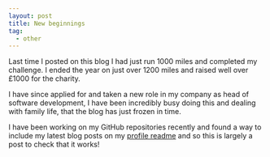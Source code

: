 ```yaml
---
layout: post
title: New beginnings
tag:
  - other
---
```


Last time I posted on this blog I had just run 1000 miles and completed my challenge. I ended the year on just over 1200 miles and raised well over £1000 for the charity.

I have since applied for and taken a new role in my company as head of software development, I have been incredibly busy doing this and dealing with family life, that the blog has just frozen in time.

I have been working on my GitHub repositories recently and found a way to include my latest blog posts on my [profile readme](https://github.com/Mat-0) and so this is largely a post to check that it works!
